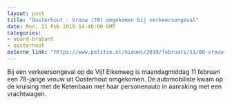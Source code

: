 ```yaml
---
layout: post
title: "Oosterhout - Vrouw (78) omgekomen bij verkeersongeval"
date: Mon, 11 Feb 2019 14:40:00 GMT
categories: 
- noord-brabant 
- oosterhout 
externe_link: "https://www.politie.nl/nieuws/2019/februari/11/08-vrouw-omgekomen-bij-verkeersongeval.html"
---
```


Bij een verkeersongeval op de Vijf Eikenweg is maandagmiddag 11 februari een 78-jarige vrouw uit Oosterhout omgekomen. De automobiliste kwam op de kruising met de Ketenbaan met haar personenauto in aanraking met een vrachtwagen.
